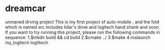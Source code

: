 # dreamcar
unmaned drving project
This is my first project of auto-mobile , and the fold which is named src includes lidar's drive and logitech hand shank and soon.
If you want to try running this project, please run the following commands in sequence:
1.$mkdir build && cd build
2.$cmake ../
3.$make 
4.roslaunch my_logitech logtitech
